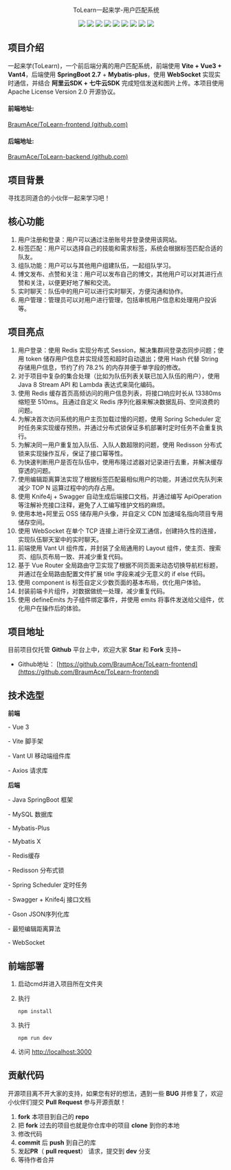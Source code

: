 <p align="center">
	<img src="" alt="" style="zoom:50%;" align="center" />
</p>
<p align=center>ToLearn一起来学-用户匹配系统</p>
<p align="center">
	<a target="_blank" href="https://github.com/BraumAce/ToLearn-backend"></a>
    	<img src="https://img.shields.io/badge/license-Apache%202.0-blue"></img>
        <img src="https://img.shields.io/badge/Node-20.12.2-green"></img>
        <img src="https://img.shields.io/badge/Vue-3.4.21-green"></img>
		<img src="https://img.shields.io/badge/Vant-3.8.8-green"></img>
        <img src="https://img.shields.io/badge/Vite-5.2.0-green"></img>
		<img src="https://img.shields.io/badge/qs-6.12.0-green"></img>
		<img src="https://img.shields.io/badge/Vue--Router-6.12.0-green"></img>
		<img src="https://img.shields.io/badge/TypeScript-5.2.2-green"></img>
		<img src="https://img.shields.io/badge/Axios-1.6.8-green"></img>
</p>



## 项目介绍

一起来学(ToLearn)，一个前后端分离的用户匹配系统，前端使用 **Vite + Vue3 + Vant4**，后端使用 **SpringBoot 2.7** + **Mybatis-plus**，使用 **WebSocket** 实现实时通信，并结合 **阿里云SDK + 七牛云SDK** 完成短信发送和图片上传。本项目使用 Apache License Version 2.0 开源协议。

#### 前端地址:

[BraumAce/ToLearn-frontend (github.com)](https://github.com/BraumAce/ToLearn-frontend)

#### 后端地址:

[BraumAce/ToLearn-backend (github.com)](https://github.com/BraumAce/ToLearn-backend)

## 项目背景

寻找志同道合的小伙伴一起来学习吧！

## 核心功能

1. 用户注册和登录：用户可以通过注册账号并登录使用该网站。
2. 标签匹配：用户可以选择自己的技能和需求标签，系统会根据标签匹配合适的队友。
3. 组队功能：用户可以与其他用户组建队伍，一起组队学习。
4. 博文发布、点赞和关注：用户可以发布自己的博文，其他用户可以对其进行点赞和关注，以便更好地了解和交流。
5. 实时聊天：队伍中的用户可以进行实时聊天，方便沟通和协作。
6. 用户管理：管理员可以对用户进行管理，包括审核用户信息和处理用户投诉等。

## 项目亮点

1. 用户登录：使用 Redis 实现分布式 Session，解决集群间登录态同步问题；使用 token 储存用户信息并实现续签和超时自动退出；使用 Hash 代替 String 存储用户信息，节约了约 78.2% 的内存并便于单字段的修改。
2. 对于项目中复杂的集合处理（比如为队伍列表关联已加入队伍的用户），使用 Java 8 Stream API 和 Lambda 表达式来简化编码。
3. 使用 Redis 缓存首页高频访问的用户信息列表，将接口响应时长从 13380ms 缩短至 510ms。且通过自定义 Redis 序列化器来解决数据乱码、空间浪费的问题。
4. 为解决首次访问系统的用户主页加载过慢的问题，使用 Spring Scheduler 定时任务来实现缓存预热，并通过分布式锁保证多机部署时定时任务不会重复执行。
5. 为解决同一用户重复加入队伍、入队人数超限的问题，使用 Redisson 分布式锁来实现操作互斥，保证了接口幂等性。
6. 为快速判断用户是否在队伍中，使用布隆过滤器对记录进行去重，并解决缓存穿透的问题。
7. 使用编辑距离算法实现了根据标签匹配最相似用户的功能，并通过优先队列来减少 TOP N 运算过程中的内存占用。
8. 使用 Knife4j + Swagger 自动生成后端接口文档，并通过编写 ApiOperation 等注解补充接口注释，避免了人工编写维护文档的麻烦。
9. 使用本地+阿里云 OSS 储存用户头像，并自定义 CDN 加速域名指向项目专用储存空间。
10. 使用 WebSocket 在单个 TCP 连接上进行全双工通信，创建持久性的连接，实现队伍聊天室中的实时聊天。
11. 前端使用 Vant UI 组件库，并封装了全局通用的 Layout 组件，使主页、搜索页、组队页布局一致、并减少重复代码。
12. 基于 Vue Router 全局路由守卫实现了根据不同页面来动态切换导航栏标题， 并通过在全局路由配置文件扩展 title 字段来减少无意义的 if else 代码。
13. 使用 component is 标签自定义少数页面的基本布局，优化用户体验。
14. 封装前端卡片组件，对数据做统一处理，减少重复代码。
15. 使用 defineEmits 为子组件绑定事件，并使用 emits 将事件发送给父组件，优化用户在操作后的体验。

## 项目地址

目前项目仅托管 **Github** 平台上中，欢迎大家 **Star** 和 **Fork** 支持~

- Github地址： [https://github.com/BraumAce/ToLearn-frontend](https://github.com/BraumAce/ToLearn-frontend)

## 技术选型

**前端**

\- Vue 3

\- Vite 脚手架

\- Vant UI 移动端组件库

\- Axios 请求库



**后端**

\- Java SpringBoot 框架

\- MySQL 数据库

\- Mybatis-Plus

\- Mybatis X

\- Redis缓存

\- Redisson 分布式锁

\- Spring Scheduler 定时任务

\- Swagger + Knife4j 接口文档

\- Gson JSON序列化库

\- 最短编辑距离算法

\- WebSocket

## 前端部署

1. 启动cmd并进入项目所在文件夹

2. 执行

	```
	npm install
	```

3. 执行

	```
	npm run dev
	```

4. 访问 [http://localhost:3000](https://localhost:3000)

## 贡献代码

开源项目离不开大家的支持，如果您有好的想法，遇到一些 **BUG** 并修复了，欢迎小伙伴们提交 **Pull Request** 参与开源贡献！

1. **fork** 本项目到自己的 **repo**
2. 把 **fork** 过去的项目也就是你仓库中的项目 **clone** 到你的本地
3. 修改代码
4. **commit** 后 **push** 到自己的库
5. 发起**PR**（ **pull request**） 请求，提交到 **dev** 分支
6. 等待作者合并